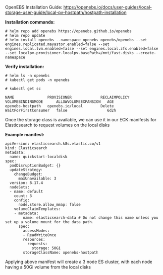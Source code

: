 OpenEBS Installation Guide: 
https://openebs.io/docs/user-guides/local-storage-user-guide/local-pv-hostpath/hostpath-installation

**Installation commands:**

```
# helm repo add openebs https://openebs.github.io/openebs
# helm repo update
# helm install openebs --namespace openebs openebs/openebs --set engines.replicated.mayastor.enabled=false --set engines.local.lvm.enabled=false --set engines.local.zfs.enabled=false --set localpv-provisioner.localpv.basePath=/mnt/fast-disks --create-namespace

```

**Verify installation:**

```
# helm ls -n openebs
# kubectl get pods -n openebs

# kubectl get sc

NAME               PROVISIONER             RECLAIMPOLICY   VOLUMEBINDINGMODE      ALLOWVOLUMEEXPANSION   AGE
openebs-hostpath   openebs.io/local        Delete          WaitForFirstConsumer   false                  6d2h

```

Once the storage class is available, we can use it in our ECK manifests for Elasticsearch to request volumes on the local disks

**Example manifest:**

```
apiVersion: elasticsearch.k8s.elastic.co/v1
kind: Elasticsearch
metadata:
  name: quickstart-localdisk
spec:
  podDisruptionBudget: {}
  updateStrategy:
    changeBudget:
      maxUnavailable: 3
  version: 8.17.4
  nodeSets:
  - name: default
    count: 3
    config:
      node.store.allow_mmap: false
    volumeClaimTemplates:
    - metadata:
        name: elasticsearch-data # Do not change this name unless you set up a volume mount for the data path.
      spec:
        accessModes:
        - ReadWriteOnce
        resources:
          requests:
            storage: 50Gi
        storageClassName: openebs-hostpath
```
Applying above manifest will create a 3 node ES cluster, with each node having a 50Gi volume from the local disks
